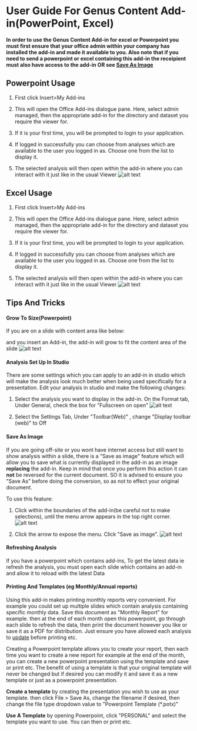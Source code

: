 # User Guide For Genus Content Add-in(PowerPoint, Excel)

[UserGuide5]: ./media/UserGuide5.png "Interact etc"
[UserGuide7]: ./media/UserGuide7.png "Add-in fills area"
[UserGuide8]: ./media/UserGuide8.png "Select Analysis, Format>>General>>Fullscreen on open"
[UserGuide14]: ./media/UserGuide14.png "Interact etc"
[UserGuide15]: ./media/UserGuide15.png "Click within to expose menu arrow"
[UserGuide16]: ./media/UserGuide16.png "Click Save as image"


**In order to use the Genus Content Add-in for excel or Powerpoint you must first ensure 
that your office admin within your company has installed the add-in and made it available 
to you. Also note that if you need to send a powerpoint or excel containing this add-in the 
receipient must also have access to the add-in OR see [Save As Image](#save-as-image)**

## Powerpoint Usage

1. First click Insert>My Add-ins 

2. This will open the Office Add-ins dialogue pane. Here, select admin managed, then 
   the appropriate add-in for the directory and dataset you require the viewer for.

3. If it is your first time, you will be prompted to login to your application.

4. If logged in successfully you can choose from analyses which are available to the user 
   you logged in as. Choose one from the list to display it.

5. The selected analysis will then open within the add-in where you can interact with it just 
   like in the usual Viewer
![alt text][UserGuide5]


## Excel Usage

1. First click Insert>My Add-ins 

2. This will open the Office Add-ins dialogue pane. Here, select admin managed, then 
   the appropriate add-in for the directory and dataset you require the viewer for.

3. If it is your first time, you will be prompted to login to your application.

4. If logged in successfully you can choose from analyses which are available to the user 
   you logged in as. Choose one from the list to display it.

5. The selected analysis will then open within the add-in where you can interact with it just 
   like in the usual Viewer
![alt text][UserGuide14]



## Tips And Tricks

#### Grow To Size(Powerpoint)
If you are on a slide with content area like below:

and you insert an Add-in, the add-in will grow to fit the content area of the slide
![alt text][UserGuide7]


#### Analysis Set Up In Studio

There are some settings which you can apply to an add-in in studio which will make the 
analysis look much better when being used specifically for a presentation.
Edit your analysis in studio and make the following changes:
1. Select the analysis you want to display in the add-in. On the Format tab, Under General, 
   check the box for "Fullscreen on open"
![alt text][UserGuide8]

2. Select the Settings Tab, Under "Toolbar(Web)" , change "Display toolbar (web)" to Off


#### Save As Image

If you are going off-site or you wont have internet access but still want to show analysis
within a slide, there is a "Save as image" feature which will allow you to save what is currently 
displayed in the add-in as an image **replacing** the add-in. Keep in mind that once you perform 
this action it can **not** be reversed for the current document. SO it is advised to ensure you "Save As" 
before doing the conversion, so as not to effect your original document.

To use this feature:
1. Click within the boundaries of the add-in(be careful not to make selections), until the menu arrow 
   appears in the top right corner.
![alt text][UserGuide15]

2. Click the arrow to expose the menu. Click "Save as image".
![alt text][UserGuide16]


#### Refreshing Analysis

If you have a powerpoint which contains add-ins, To get the latest data ie refresh the analysis, you must
open each slide which contains an add-in and allow it to reload with the latest Data

#### Printing And Templates (eg Monthly/Annual reports)
Using this add-in makes printing monthly reports very convenient. For example you could set up multiple 
slides which contain analysis containing specific monthly data. Save this document as "Monthly Report" 
for example. then at the end of each month open this powerpoint, go through each slide to refresh the
data, then print the document however you like or save it as a PDF for distribution. Just ensure you 
have allowed each analysis to [update](#refreshing-analysis) before printing etc.

Creating a Powerpoint template allows you to create your report, then each time you want to create a new 
report for example at the end of the month, you can create a new powerpoint presentation using the template 
and save or print etc. The benefit of using a template is that your original template will never be changed 
but if desired you can modify it and save it as a new template or just as a powerpoint presentation.

__Create a template__ by creating the presentation you wish to use as your template. then click File > Save As, 
change the filename if desired, then change the file type dropdown value to "Powerpoint Template (*.potx)"


__Use A Template__ by opening Powerpoint, click "PERSONAL" and select the template you want to use. You can 
then or print etc.

